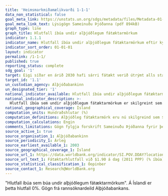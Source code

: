```yaml
---
title: 'Heimsmarkmiðamælikvarði 1-1-1'
data_non_statistical: false
goal_meta_link: https://unstats.un.org/sdgs/metadata/files/Metadata-01-01-01a.pdf
goal_meta_link_text: Lýsigögn Sameinuðu Þjóðanna (pdf 894kB)
graph_type: line
graph_title: Hlutfall íbúa undir alþjóðlegum fátæktarmörkum
indicator: 1.1.1
indicator_name: Hlutfall íbúa undir alþjóðlegum fátæktarmörkum eftir kyni, aldri, atvinnustöðu og landfræðilegri staðsetningu (þéttbýli/dreifbýli).
indicator_sort_order: 01-01-01
layout: indicator
permalink: /1-1-1/
published: true
reporting_status: complete
sdg_goal: '1'
target: Eigi síðar en árið 2030 hafi sárri fátækt verið útrýmt alls staðar. Miðað verði við að enginn hafi minna á milli handanna en sem nemur 1,90 Bandaríkjadölum á dag til að framfleyta sér.
target_id: '1.1'
un_custodian_agency: Alþjóðabankinn
un_designated_tier: '1'
national_indicator_available: Hlutfall íbúa undir alþjóðlegum fátæktarmörkum
national_indicator_description: >-
  Hlutfall íbúa sem undir alþjóðlegum fátæktarmörkum er skilgreint sem prósentutala íbúa sem lifa á innan við 1.90 Bandaríkjadölum á dag, miðað við meðalgengi ársins 2011. Alþjóðleg fátæktarmörk eru nú skilgreind sem $1.90 á dag miðað við meðalgengi ársins 2011.
national_geographical_coverage: Ísland
computation_units: Hundraðshlutar (%)
computation_definitions: Alþjóðleg fátæktarmörk eru nú skilgreind sem $1.90 á dag miðað við gengi ársins 2011.
computation_calculations: Engin
comments_limitations: Gögn fylgja forskrift Sameinuðu Þjóðanna fyrir þennan mælikvarða. Þessi mælikvarði var fundinn í samstarfi við sérfræðinga í málefninu.
source_active_1: true
source_organisation_1: Alþjóðabankinn
source_periodicity_1: Árleg
source_earliest_available_1: 2003
source_geographical_coverage_1: Ísland
source_url_1: https://data.worldbank.org/indicator/SI.POV.DDAY?locations=IS&name_desc=false
source_url_text_1: Fátæktarhlutfall við $1.90 á dag (2011 PPP) (% íbúa)
source_statistical_classification_1: Óopinber
source_contact_1: Research@WorldBank.org
---
```


"Hlutfall íbúa sem búa undir alþjóðlegum fátæktarmörkum". Á Íslandi er þetta hlutfall 0%. Gögn frá rannsóknardeild Alþjóðabankans.
